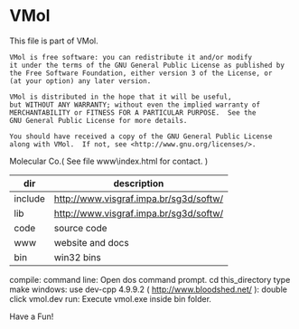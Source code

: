 # VMol
 
 This file is part of VMol.

    VMol is free software: you can redistribute it and/or modify
    it under the terms of the GNU General Public License as published by
    the Free Software Foundation, either version 3 of the License, or
    (at your option) any later version.

    VMol is distributed in the hope that it will be useful,
    but WITHOUT ANY WARRANTY; without even the implied warranty of
    MERCHANTABILITY or FITNESS FOR A PARTICULAR PURPOSE.  See the
    GNU General Public License for more details.

    You should have received a copy of the GNU General Public License
    along with VMol.  If not, see <http://www.gnu.org/licenses/>.

Molecular Co.( See file www\index.html for contact. )

dir     | description
--------|----------------------------------------
include | http://www.visgraf.impa.br/sg3d/softw/
lib     | http://www.visgraf.impa.br/sg3d/softw/
code    | source code
www     | website and docs
bin     | win32 bins

compile:
  command line:
    Open dos command prompt.
    cd this_directory
    type make
  windows:
    use dev-cpp 4.9.9.2 ( http://www.bloodshed.net/ ):
    double click vmol.dev
run:
  Execute vmol.exe inside bin folder.


Have a Fun!
